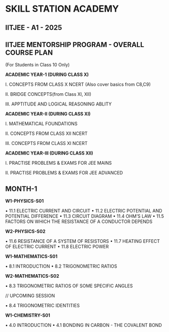 # SKILL STATION ACADEMY 

## IITJEE - A1 - 2025

## IITJEE MENTORSHIP PROGRAM - OVERALL COURSE PLAN

(For Students in Class 10 Only)

**ACADEMIC YEAR-1 (DURING CLASS X)**

I. CONCEPTS FROM CLASS X NCERT (Also cover basics from C8,C9)

II. BRIDGE CONCEPTS(from Class XI, XII)

III. APPTITUDE AND LOGICAL REASONING ABLITY 

**ACADEMIC YEAR-II (DURING CLASS XI)**

I. MATHEMATICAL FOUNDATIONS

II. CONCEPTS FROM CLASS XII NCERT

III. CONCEPTS FROM CLASS XI NCERT

**ACADEMIC YEAR-III (DURING CLASS XII)**

I. PRACTISE PROBLEMS & EXAMS FOR JEE MAINS

II. PRACTISE PROBLEMS & EXAMS FOR JEE ADVANCED


## MONTH-1

**W1-PHYSICS-S01**

• 11.1 ELECTRIC CURRENT AND CIRCUIT
• 11.2 ELECTRIC POTENTIAL AND POTENTIAL DIFFERENCE
• 11.3 CIRCUIT DIAGRAM
• 11.4 OHM’S LAW
• 11.5 FACTORS ON WHICH THE RESISTANCE OF A CONDUCTOR DEPENDS

**W2-PHYSICS-S02**

• 11.6 RESISTANCE OF A SYSTEM OF RESISTORS
• 11.7 HEATING EFFECT OF ELECTRIC CURRENT
• 11.8 ELECTRIC POWER

**W1-MATHEMATICS-S01**

• 8.1 INTRODUCTION
• 8.2 TRIGONOMETRIC RATIOS

**W2-MATHEMATICS-S02**

• 8.3 TRIGONOMETRIC RATIOS OF SOME SPECIFIC ANGLES

// UPCOMING SESSION

• 8.4 TRIGONOMETRIC IDENTITIES

**W1-CHEMISTRY-S01**

• 4.0 INTRODUCTION
• 4.1 BONDING IN CARBON - THE COVALENT BOND


  

